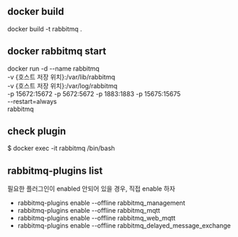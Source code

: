 ## docker build
docker build -t rabbitmq .

## docker rabbitmq start
docker run -d --name rabbitmq \
-v {호스트 저장 위치}:/var/lib/rabbitmq \
-v {호스트 저장 위치}:/var/log/rabbitmq \
-p 15672:15672 -p 5672:5672 -p 1883:1883 -p 15675:15675 \
--restart=always \
rabbitmq

## check plugin  
$ docker exec -it rabbitmq /bin/bash

## rabbitmq-plugins list
필요한 플러그인이 enabled 안되어 있을 경우, 직접 enable 하자
- rabbitmq-plugins enable --offline rabbitmq_management
- rabbitmq-plugins enable --offline rabbitmq_mqtt
- rabbitmq-plugins enable --offline rabbitmq_web_mqtt
- rabbitmq-plugins enable --offline rabbitmq_delayed_message_exchange